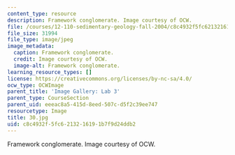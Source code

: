 ```yaml
---
content_type: resource
description: Framework conglomerate. Image courtesy of OCW.
file: /courses/12-110-sedimentary-geology-fall-2004/c8c4932f5fc6213216191b7f9d24ddb2_30.jpg
file_size: 31994
file_type: image/jpeg
image_metadata:
  caption: Framework conglomerate.
  credit: Image courtesy of OCW.
  image-alt: Framework conglomerate.
learning_resource_types: []
license: https://creativecommons.org/licenses/by-nc-sa/4.0/
ocw_type: OCWImage
parent_title: 'Image Gallery: Lab 3'
parent_type: CourseSection
parent_uid: eeeac8a5-415d-8eed-507c-d5f2c39ee747
resourcetype: Image
title: 30.jpg
uid: c8c4932f-5fc6-2132-1619-1b7f9d24ddb2
---
```

Framework conglomerate. Image courtesy of OCW.